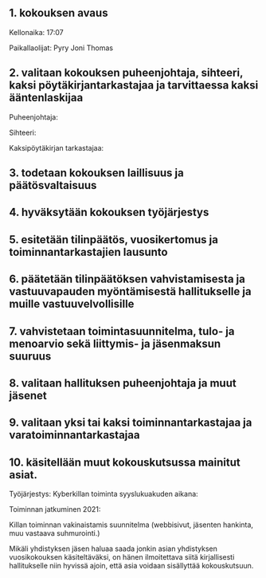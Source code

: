 ## 1. kokouksen avaus

Kellonaika: 17:07

Paikallaolijat: Pyry
                Joni
                Thomas
                
## 2. valitaan kokouksen puheenjohtaja, sihteeri, kaksi pöytäkirjantarkastajaa ja tarvittaessa kaksi ääntenlaskijaa
Puheenjohtaja:

Sihteeri:

Kaksipöytäkirjan tarkastajaa:

## 3. todetaan kokouksen laillisuus ja päätösvaltaisuus
## 4. hyväksytään kokouksen työjärjestys
## 5. esitetään tilinpäätös, vuosikertomus ja toiminnantarkastajien lausunto
## 6. päätetään tilinpäätöksen vahvistamisesta ja vastuuvapauden myöntämisestä hallitukselle ja muille vastuuvelvollisille
## 7. vahvistetaan toimintasuunnitelma, tulo- ja menoarvio sekä liittymis- ja jäsenmaksun suuruus
## 8. valitaan hallituksen puheenjohtaja ja muut jäsenet
## 9. valitaan yksi tai kaksi toiminnantarkastajaa ja varatoiminnantarkastajaa
## 10. käsitellään muut kokouskutsussa mainitut asiat.

Työjärjestys:
Kyberkillan toiminta syyslukuakuden aikana:

Toiminnan jatkuminen 2021:

Killan toiminnan vakinaistamis suunnitelma (webbisivut, jäsenten hankinta, muu vastaava suhmurointi.)

Mikäli yhdistyksen jäsen haluaa saada jonkin asian yhdistyksen vuosikokouksen käsiteltäväksi, on hänen ilmoitettava siitä kirjallisesti hallitukselle niin hyvissä ajoin, että asia voidaan sisällyttää kokouskutsuun.
